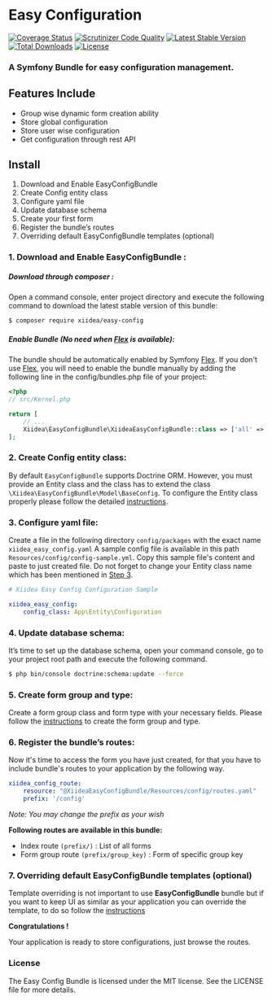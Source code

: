 # Easy Configuration


[![Coverage Status](https://coveralls.io/repos/xiidea/EasyConfigBundle/badge.svg?branch=main&service=github)](https://coveralls.io/github/xiidea/EasyConfigBundle?branch=main)
[![Scrutinizer Code Quality](https://scrutinizer-ci.com/g/xiidea/EasyConfigBundle/badges/quality-score.png?b=main)](https://scrutinizer-ci.com/g/xiidea/EasyConfigBundle/?branch=main)
[![Latest Stable Version](https://poser.pugx.org/xiidea/easy-config/v/stable.png)](https://packagist.org/packages/xiidea/easy-config)
[![Total Downloads](https://poser.pugx.org/xiidea/easy-config/downloads.png)](https://packagist.org/packages/xiidea/easy-config)
[![License](http://poser.pugx.org/xiidea/easy-config/license)](https://packagist.org/packages/xiidea/easy-conifig)

### A Symfony Bundle for easy configuration management.

## Features Include
* Group wise dynamic form creation ability
* Store global configuration
* Store user wise configuration
* Get configuration through rest API

## Install
1. Download and Enable EasyConfigBundle
2. Create Config entity class
3. Configure yaml file 
4. Update database schema 
5. Create your first form 
6. Register the bundle’s routes 
7. Overriding default EasyConfigBundle templates (optional)


### 1. Download and Enable EasyConfigBundle :
##### _Download through composer :_
Open a command console, enter project directory and execute the following command to download the latest stable version of this bundle:
```bash
$ composer require xiidea/easy-config
```
##### _Enable Bundle (No need when [Flex](https://symfony.com/doc/current/setup/flex.html) is available):_
The bundle should be automatically enabled by Symfony [Flex](https://symfony.com/doc/current/setup/flex.html). If you don't use [Flex](https://symfony.com/doc/current/setup/flex.html), you will need to enable the bundle manually by adding the following line in the config/bundles.php file of your project:

```php
<?php
// src/Kernel.php

return [
    // ...
    Xiidea\EasyConfigBundle\XiideaEasyConfigBundle::class => ['all' => true],
];
```


### 2. Create Config entity class:
By default `EasyConfigBundle` supports Doctrine ORM. However, you must provide an Entity class and the class has to extend the class  `\Xiidea\EasyConfigBundle\Model\BaseConfig`. To configure the Entity class properly please follow the detailed [instructions](https://github.com/xiidea/EasyConfigBundle/blob/main/Resources/doc/config-entity.md).

### 3. Configure yaml file:
Create a file in the following directory `config/packages` with the exact name `xiidea_easy_config.yaml`
A sample config file is available in this path `Resources/config/config-sample.yml`. Copy this sample file's content and paste to just created file. Do not forget to change your Entity class name which has been mentioned in [Step 3](https://github.com/xiidea/EasyConfigBundle/blob/main/Resources/doc/config-entity.md).
```yaml
# Xiidea Easy Config Configuration Sample

xiidea_easy_config:
    config_class: App\Entity\Configuration
```
### 4. Update database schema:
It’s time to set up the database schema, open your command console, go to your project root path and execute the following command.

```bash
$ php bin/console doctrine:schema:update --force
```
### 5. Create form group and type:
Create a form group class and form type with your necessary fields. Please follow the [instructions](https://github.com/xiidea/EasyConfigBundle/blob/main/Resources/doc/form-group-and-type.md) to create the form group and type.

### 6. Register the bundle’s routes:
Now it's time to access the form you have just created, for that you have to include bundle's routes to your application by the following way.
```yaml
xiidea_config_route:
    resource: "@XiideaEasyConfigBundle/Resources/config/routes.yaml"
    prefix: '/config'
```
_Note: You may change the prefix as your wish_

**Following routes are available in this bundle:**
* Index route `(prefix/)` : List of all forms
* Form group route `(prefix/group_key)` : Form of specific group key

### 7. Overriding default EasyConfigBundle templates (optional)
Template overriding is not important to use **EasyConfigBundle** bundle but if you want to keep UI as similar as your application you can override the template, to do so follow the [instructions](https://github.com/xiidea/EasyConfigBundle/blob/main/Resources/doc/overriding_templates.md) 

**Congratulations !**

Your application is ready to store configurations, just browse the routes.

### License
The Easy Config Bundle is licensed under the MIT license. See the LICENSE file for more details.
